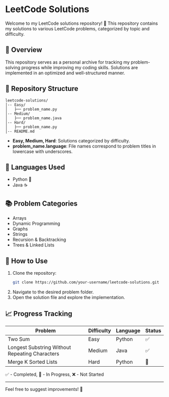 # LeetCode Solutions

Welcome to my LeetCode solutions repository! 🚀 This repository contains my solutions to various LeetCode problems, categorized by topic and difficulty.

## 📌 Overview
This repository serves as a personal archive for tracking my problem-solving progress while improving my coding skills. Solutions are implemented in an optimized and well-structured manner.

## 📂 Repository Structure
```
leetcode-solutions/
│-- Easy/
│   ├── problem_name.py
│-- Medium/
│   ├── problem_name.java
│-- Hard/
│   ├── problem_name.py
│-- README.md
```

- **Easy, Medium, Hard**: Solutions categorized by difficulty.
- **problem_name.language**: File names correspond to problem titles in lowercase with underscores.

## 🚀 Languages Used
- Python 🐍
- Java ☕

## 📚 Problem Categories
- Arrays
- Dynamic Programming
- Graphs
- Strings
- Recursion & Backtracking
- Trees & Linked Lists

## 🎯 How to Use
1. Clone the repository:
   ```bash
   git clone https://github.com/your-username/leetcode-solutions.git
   ```
2. Navigate to the desired problem folder.
3. Open the solution file and explore the implementation.

## 📈 Progress Tracking
| Problem | Difficulty | Language | Status |
|---------|------------|-----------|---------|
| Two Sum | Easy | Python | ✅ |
| Longest Substring Without Repeating Characters | Medium | Java | ✅ |
| Merge K Sorted Lists | Hard | Python | 🔄 |

✅ - Completed, 🔄 - In Progress, ❌ - Not Started

---
Feel free to suggest improvements! 🚀

